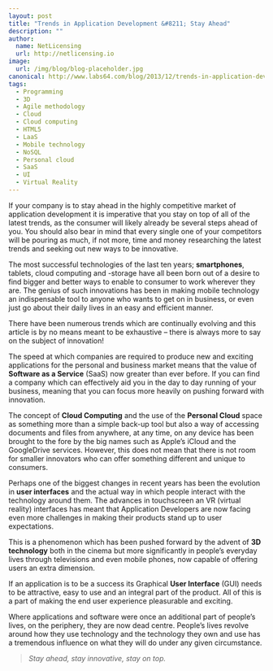 ```yaml
---
layout: post
title: "Trends in Application Development &#8211; Stay Ahead"
description: ""
author:
  name: NetLicensing
  url: http://netlicensing.io
image:
  url: /img/blog/blog-placeholder.jpg
canonical: http://www.labs64.com/blog/2013/12/trends-in-application-development-stay-ahead/
tags:
  - Programming
  - 3D
  - Agile methodology
  - Cloud
  - Cloud computing
  - HTML5
  - LaaS
  - Mobile technology
  - NoSQL
  - Personal cloud
  - SaaS
  - UI
  - Virtual Reality
---
```

If your company is to stay ahead in the highly competitive market of application development it is imperative that you stay on top of all of the latest trends, as the consumer will likely already be several steps ahead of you. You should also bear in mind that every single one of your competitors will be pouring as much, if not more, time and money researching the latest trends and seeking out new ways to be innovative.

The most successful technologies of the last ten years; **smartphones**, tablets, cloud computing and -storage have all been born out of a desire to find bigger and better ways to enable to consumer to work wherever they are. The genius of such innovations has been in making mobile technology an indispensable tool to anyone who wants to get on in business, or even just go about their daily lives in an easy and efficient manner.

There have been numerous trends which are continually evolving and this article is by no means meant to be exhaustive – there is always more to say on the subject of innovation!

The speed at which companies are required to produce new and exciting applications for the personal and business market means that the value of **Software as a Service** (SaaS) now greater than ever before. If you can find a company which can effectively aid you in the day to day running of your business, meaning that you can focus more heavily on pushing forward with innovation.

The concept of **Cloud Computing** and the use of the **Personal Cloud** space as something more than a simple back-up tool but also a way of accessing documents and files from anywhere, at any time, on any device has been brought to the fore by the big names such as Apple’s iCloud and the GoogleDrive services. However, this does not mean that there is not room for smaller innovators who can offer something different and unique to consumers.

Perhaps one of the biggest changes in recent years has been the evolution in **user interfaces** and the actual way in which people interact with the technology around them. The advances in touchscreen an VR (virtual reality) interfaces has meant that Application Developers are now facing even more challenges in making their products stand up to user expectations.

This is a phenomenon which has been pushed forward by the advent of **3D technology** both in the cinema but more significantly in people’s everyday lives through televisions and even mobile phones, now capable of offering users an extra dimension.

If an application is to be a success its Graphical **User Interface** (GUI) needs to be attractive, easy to use and an integral part of the product. All of this is a part of making the end user experience pleasurable and exciting.

Where applications and software were once an additional part of people’s lives, on the periphery, they are now dead centre. People’s lives revolve around how they use technology and the technology they own and use has a tremendous influence on what they will do under any given circumstance.

> _Stay ahead, stay innovative, stay on top._
